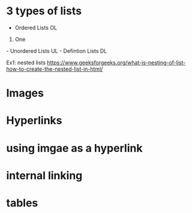 # 3 types of lists
- Ordered Lists OL
<OL>
<LI>One </li>
</OL>
- Unordered Lists  UL
- Defintion Lists   DL


Ex1: nested lists
https://www.geeksforgeeks.org/what-is-nesting-of-list-how-to-create-the-nested-list-in-html/

# Images
# Hyperlinks

# using imgae as a hyperlink

# internal linking

# tables


